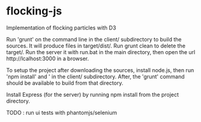 # flocking-js
Implementation of flocking particles with D3

Run 'grunt' on the command line in the client/ subdirectory to build the sources.
It will produce files in target/dist/. Run grunt clean to delete the target/. Run the
server it with run.bat in the main directory, then open the url http://lcalhost:3000 in a browser. 

To setup the project after downloading the sources, install node.js, 
then run 'npm install' and ' in the client/ subdirectory.
After, the 'grunt' command should be available to build from that directory.

Install Express (for the server) by running npm install from the project directory.

TODO : run ui tests with phantomjs/selenium
